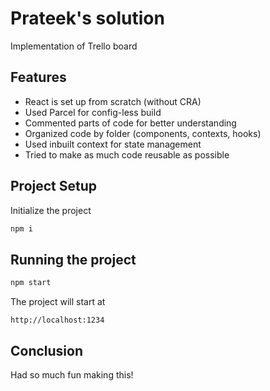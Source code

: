# Prateek's solution

Implementation of Trello board

## Features

- React is set up from scratch (without CRA)
- Used Parcel for config-less build
- Commented parts of code for better understanding
- Organized code by folder (components, contexts, hooks)
- Used inbuilt context for state management
- Tried to make as much code reusable as possible

## Project Setup

Initialize the project

```bash
npm i
```

## Running the project

```bash
npm start
```

The project will start at

```
http://localhost:1234
```

## Conclusion

Had so much fun making this!
